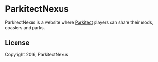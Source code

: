 # ParkitectNexus

ParkitectNexus is a website where [Parkitect](http://www.themeparkitect.com/) players can share their mods, coasters and parks.

## License

Copyright 2016, ParkitectNexus
